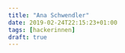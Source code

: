 ```yaml
---
title: "Ana Schwendler"
date: 2019-02-24T22:15:23+01:00
tags: [hackerinnen]
draft: true
---
```

